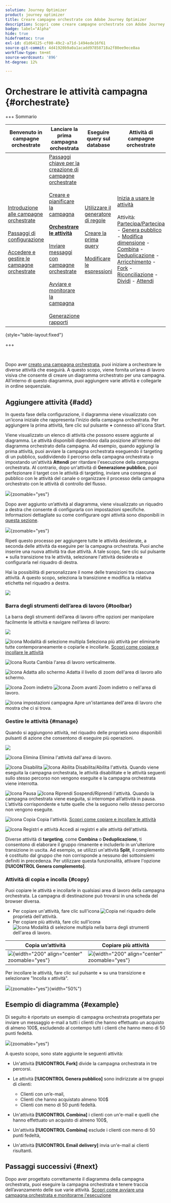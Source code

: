 ```yaml
---
solution: Journey Optimizer
product: journey optimizer
title: Creare campagne orchestrate con Adobe Journey Optimizer
description: Scopri come creare campagne orchestrate con Adobe Journey Optimizer
badge: label="Alpha"
hide: true
hidefromtoc: true
exl-id: d1d64125-cf00-49c2-a71d-1494ede16f61
source-git-commit: 4d41920b9a0a1acadd97858718a2f80ee9ece8aa
workflow-type: tm+mt
source-wordcount: '896'
ht-degree: 12%

---
```


# Orchestrare le attività campagna {#orchestrate}

+++ Sommario

| Benvenuto in campagne orchestrate | Lanciare la prima campagna orchestrata | Eseguire query sul database | Attività di campagne orchestrate |
|---|---|---|---|
| [Introduzione alle campagne orchestrate](gs-orchestrated-campaigns.md)<br/><br/>[Passaggi di configurazione](configuration-steps.md)<br/><br/>[Accedere e gestire le campagne orchestrate](access-manage-orchestrated-campaigns.md) | [Passaggi chiave per la creazione di campagne orchestrate](gs-campaign-creation.md)<br/><br/>[Creare e pianificare la campagna](create-orchestrated-campaign.md)<br/><br/><b>[Orchestrare le attività](orchestrate-activities.md)</b><br/><br/>[Inviare messaggi con campagne orchestrate](send-messages.md)<br/><br/>[Avviare e monitorare la campagna](start-monitor-campaigns.md)<br/><br/>[Generazione rapporti](reporting-campaigns.md) | [Utilizzare il generatore di regole](orchestrated-rule-builder.md)<br/><br/>[Creare la prima query](build-query.md)<br/><br/>[Modificare le espressioni](edit-expressions.md) | [Inizia a usare le attività](activities/about-activities.md)<br/><br/>Attività:<br/>[Partecipa/Partecipa](activities/and-join.md) - [Genera pubblico](activities/build-audience.md) - [Modifica dimensione](activities/change-dimension.md) - [Combina](activities/combine.md) - [Deduplicazione](activities/deduplication.md) - [Arricchimento](activities/enrichment.md) - [Fork](activities/fork.md) - [Riconciliazione](activities/reconciliation.md) - [Dividi](activities/split.md) - [Attendi](activities/wait.md) |

{style="table-layout:fixed"}

+++

<br/>

Dopo aver [creato una campagna orchestrata](gs-campaign-creation.md), puoi iniziare a orchestrare le diverse attività che eseguirà. A questo scopo, viene fornita un’area di lavoro visiva che consente di creare un diagramma orchestrato per una campagna. All’interno di questo diagramma, puoi aggiungere varie attività e collegarle in ordine sequenziale.

## Aggiungere attività {#add}

In questa fase della configurazione, il diagramma viene visualizzato con un’icona iniziale che rappresenta l’inizio della campagna orchestrata. Per aggiungere la prima attività, fare clic sul pulsante **+** connesso all&#39;icona Start.

Viene visualizzato un elenco di attività che possono essere aggiunte al diagramma. Le attività disponibili dipendono dalla posizione all’interno del diagramma orchestrato della campagna. Ad esempio, quando aggiungi la prima attività, puoi avviare la campagna orchestrata eseguendo il targeting di un pubblico, suddividendo il percorso della campagna orchestrata o impostando un&#39;attività **Attendi** per ritardare l&#39;esecuzione della campagna orchestrata. Al contrario, dopo un&#39;attività di **Generazione pubblico**, puoi perfezionare il target con le attività di targeting, inviare una consegna al pubblico con le attività del canale o organizzare il processo della campagna orchestrato con le attività di controllo del flusso.

![](assets/orchestrated-start.png){zoomable="yes"}

Dopo aver aggiunto un’attività al diagramma, viene visualizzato un riquadro a destra che consente di configurarla con impostazioni specifiche. Informazioni dettagliate su come configurare ogni attività sono disponibili in [questa sezione](activities/about-activities.md).

![](assets/orchestrated-configure-activities.png){zoomable="yes"}

Ripeti questo processo per aggiungere tutte le attività desiderate, a seconda delle attività da eseguire per la campagna orchestrata. Puoi anche inserire una nuova attività tra due attività. A tale scopo, fare clic sul pulsante **+** sulla transizione tra le attività, selezionare l&#39;attività desiderata e configurarla nel riquadro di destra.

Hai la possibilità di personalizzare il nome delle transizioni tra ciascuna attività. A questo scopo, seleziona la transizione e modifica la relativa etichetta nel riquadro a destra.

![](assets/canvas-transition.png)

### Barra degli strumenti dell’area di lavoro {#toolbar}

La barra degli strumenti dell’area di lavoro offre opzioni per manipolare facilmente le attività e navigare nell’area di lavoro:

![](assets/orchestrated-toolbar.png)

![Icona Modalità di selezione multipla](assets/do-not-localize/canvas-multiple.svg) Seleziona più attività per eliminarle tutte contemporaneamente o copiarle e incollarle. [Scopri come copiare e incollare le attività](#copy)

![Icona Ruota](assets/do-not-localize/canvas-rotate.svg) Cambia l&#39;area di lavoro verticalmente.

![Icona Adatta allo schermo](assets/do-not-localize/canvas-fit.svg) Adatta il livello di zoom dell&#39;area di lavoro allo schermo.

![Icona Zoom indietro](assets/do-not-localize/canvas-zoomout.svg) ![Icona Zoom avanti](assets/do-not-localize/canvas-zoomin.svg) Zoom indietro o nell&#39;area di lavoro.

![Icona impostazioni campagna](assets/do-not-localize/canvas-map.svg) Apre un&#39;istantanea dell&#39;area di lavoro che mostra che ci si trova.

### Gestire le attività {#manage}

Quando si aggiungono attività, nel riquadro delle proprietà sono disponibili pulsanti di azione che consentono di eseguire più operazioni.

![](assets/activity-action.png)

![Icona Elimina](assets/do-not-localize/activity-delete.svg) Elimina l&#39;attività dall&#39;area di lavoro.

![Icona Disabilita](assets/do-not-localize/activity-disable.svg) ![Icona Abilita](assets/do-not-localize/activity-enable.svg) Disabilita/Abilita l&#39;attività. Quando viene eseguita la campagna orchestrata, le attività disabilitate e le attività seguenti sullo stesso percorso non vengono eseguite e la campagna orchestrata viene interrotta.

![Icona Pausa](assets/do-not-localize/activity-pause.svg) ![Icona Riprendi](assets/do-not-localize/activity-resume.svg) Sospendi/Riprendi l&#39;attività. Quando la campagna orchestrata viene eseguita, si interrompe all’attività in pausa. L’attività corrispondente e tutte quelle che la seguono nello stesso percorso non vengono eseguite.

![Icona Copia](assets/do-not-localize/activity-copy.svg) Copia l&#39;attività. [Scopri come copiare e incollare le attività](#copy)

![Icona Registri e attività](assets/do-not-localize/activity-logs.svg) Accedi ai registri e alle attività dell&#39;attività.

Diverse attività di **targeting**, come **Combina** o **Deduplicazione**, ti consentono di elaborare il gruppo rimanente e includerlo in un&#39;ulteriore transizione in uscita. Ad esempio, se utilizzi un&#39;attività **Split**, il complemento è costituito dal gruppo che non corrisponde a nessuno dei sottoinsiemi definiti in precedenza. Per utilizzare questa funzionalità, attivare l&#39;opzione **[!UICONTROL Genera complemento]**.

### Attività di copia e incolla {#copy}

Puoi copiare le attività e incollarle in qualsiasi area di lavoro della campagna orchestrata. La campagna di destinazione può trovarsi in una scheda del browser diversa.

* Per copiare un&#39;attività, fare clic sull&#39;icona ![Copia](assets/do-not-localize/activity-copy.svg) nel riquadro delle proprietà dell&#39;attività.
* Per copiare più attività, fare clic sull&#39;icona ![Icona Modalità di selezione multipla](assets/do-not-localize/canvas-multiple.svg) nella barra degli strumenti dell&#39;area di lavoro.

| Copia un’attività | Copiare più attività |
|  ---  |  ---  |
| ![](assets/orchestrated-copy-1.png){width="200" align="center" zoomable="yes"} | ![](assets/orchestrated-copy-2.png){width="200" align="center" zoomable="yes"} |

Per incollare le attività, fare clic sul pulsante **+** su una transizione e selezionare &quot;Incolla x attività&quot;.

![](assets/orchestrated-copy-3.png){zoomable="yes"}{width="50%"}

## Esempio di diagramma {#example}

Di seguito è riportato un esempio di campagna orchestrata progettata per inviare un messaggio e-mail a tutti i clienti che hanno effettuato un acquisto di almeno 100$, escludendo al contempo tutti i clienti che hanno meno di 50 punti fedeltà.

![](assets/canvas-example-diagram.png){zoomable="yes"}

A questo scopo, sono state aggiunte le seguenti attività:

* Un&#39;attività **[!UICONTROL Fork]** divide la campagna orchestrata in tre percorsi.
* Le attività **[!UICONTROL Genera pubblico]** sono indirizzate ai tre gruppi di clienti:

   * Clienti con un’e-mail,
   * Clienti che hanno acquistato almeno 100$
   * Clienti con meno di 50 punti fedeltà.

* Un&#39;attività **[!UICONTROL Combina]** i clienti con un&#39;e-mail e quelli che hanno effettuato un acquisto di almeno 100$,
* Un&#39;attività **[!UICONTROL Combina]** esclude i clienti con meno di 50 punti fedeltà,
* Un&#39;attività **[!UICONTROL Email delivery]** invia un&#39;e-mail ai clienti risultanti.

## Passaggi successivi {#next}

Dopo aver progettato correttamente il diagramma della campagna orchestrata, puoi eseguire la campagna orchestrata e tenere traccia dell’avanzamento delle sue varie attività. [Scopri come avviare una campagna orchestrata e monitorarne l&#39;esecuzione](start-monitor-campaigns.md)
